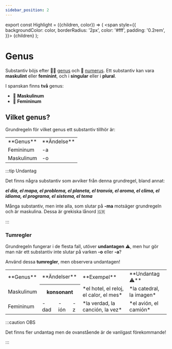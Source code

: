 ```yaml
---
sidebar_position: 2
---
```


export const Highlight = ({children, color}) => (
  <span
    style={{
      backgroundColor: color,
      borderRadius: '2px',
      color: '#fff',
      padding: '0.2rem',
    }}>
    {children}
  </span>
);

# <Highlight color="var(--highlight)">Genus</Highlight>

Substantiv böjs efter 👱‍♀️ [genus](/docs/Substantiv/Genus) och 🔢 [numerus](/docs/Substantiv/Numerus). Ett substantiv kan vara **maskulint** eller **feminint**, och i **singular** eller i **plural**.

I spanskan finns **två** genus:

- 👨 **Maskulinum**
- 👩 **Femininum**

## <Highlight color="#ff4802">Vilket genus?</Highlight>

Grundregeln för vilket genus ett substantiv tillhör är:    

<table>
  <tbody>
    <tr>
      <td>**Genus**</td>
      <td colspan="2">**Ändelse**</td>
    </tr>
    <tr>
      <td>Femininum</td>
      <td><div style={{ border: '4px solid var(--highlight)', padding: '10px', fontSize: '20px', fontWeight: 'bold', borderRadius: '5px', color: 'var(--highlight)', textAlign: 'center' }}> -a </div></td>
    </tr>
    <tr>
      <td>Maskulinum</td>
      <td><div style={{ border: '4px solid var(--highlight)', padding: '10px', fontSize: '20px', fontWeight: 'bold', borderRadius: '5px', color: 'var(--highlight)', textAlign: 'center' }}> -o </div></td>
      </tr>
  </tbody>
</table>

:::tip Undantag

Det finns några substantiv som avviker från denna grundregel, bland annat:

***el día, el mapa, el problema, el planeta, el tranvía, el aroma, el clima, el idioma, el programa, el sistema, el tema***

Många substantiv, men inte alla, som slutar på **-ma** motsäger grundregeln och är maskulina. Dessa är grekiska lånord 🇬🇷

:::

### <Highlight color="#ff4802">Tumregler</Highlight>

Grundregeln fungerar i de flesta fall, utöver **undantagen** ⚠️, men hur gör man när ett substantiv inte slutar på varken **-o** eller **-a**?

Använd dessa **tumregler**, men observera undantagen!

<table>
  <tbody>
    <tr>
      <td>**Genus**</td>
      <td colspan="3">**Ändelser**</td>
      <td>**Exempel**</td>
      <td>**Undantag ⚠️**</td>
    </tr>
    <tr>
      <td>Maskulinum</td>
      <th colspan="3"><div style={{ border: '4px solid var(--highlight)', padding: '10px', fontSize: '20px', fontWeight: 'bold', borderRadius: '5px', color: 'var(--highlight)', textAlign: 'center' }}>konsonant</div></th>
      <td>*el hotel, el reloj, el calor, el mes*</td>
      <td>*la catedral, la imagen*</td>
    </tr>
    <tr>
      <td>Femininum</td>
      <td><div style={{ border: '4px solid var(--highlight)', padding: '10px', fontSize: '20px', fontWeight: 'bold', borderRadius: '5px', color: 'var(--highlight)', textAlign: 'center' }}> -dad </div></td>
      <td><div style={{ border: '4px solid var(--highlight)', padding: '10px', fontSize: '20px', fontWeight: 'bold', borderRadius: '5px', color: 'var(--highlight)', textAlign: 'center' }}> -ión </div></td>
      <td><div style={{ border: '4px solid var(--highlight)', padding: '10px', fontSize: '20px', fontWeight: 'bold', borderRadius: '5px', color: 'var(--highlight)', textAlign: 'center' }}> -z </div></td>
      <td>*la verdad, la canción, la vez*</td>
      <td>*el avión, el camión*</td>
    </tr>
  </tbody>
</table>

:::caution OBS

Det finns fler undantag men de ovanstående är de vanligast förekommande!

:::